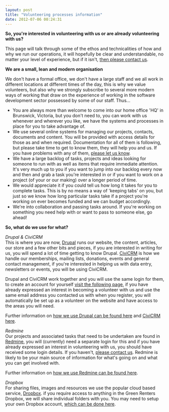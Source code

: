 ```yaml
---
layout: post
title: "Volunteering processes information"
date: 2012-07-06 00:24:31
---
```


**So, you're interested in volunteering with us or are already volunteering with us?**

This page will talk through some of the ethos and technicalities of how and why we run our operations, it will hopefully be clear and understandable, no matter your level of experience, but if it isn't, [then please contact us][1].

 [1]: http://greenrentersold.dev/contact

**We are a small, lean and modern organisation**

We don't have a formal office, we don't have a large staff and we all work in different locations at different times of the day, this is why we value volunteers, but also why we strongly subscribe to several more modern ways of working that draw on the experience of working in the software development sector possessed by some of our staff. Thus…

*   You are always more than welcome to come into our home office 'HQ' in Brunswick, Victoria, but you don't need to, you can work with us whenever and wherever you like, we have the systems and processes in place for you to take advantage of.
*   We use several online systems for managing our projects, contacts, documents and content. You will be provided with access details for those as and when required. Documentation for all of them is following, but please take time to get to know them, they will help you and us. If you have problems with any of them, [please let us know][1].
*   We have a large backlog of tasks, projects and ideas looking for someone to run with as well as items that require immediate attention. It's very much up to you if you want to jump into our backlog every now and then and grab a task you're interested in or if you want to work on a project (of your or our making) over a longer period of time.
*   We would appreciate it if you could tell us how long it takes for you to complete tasks. This is by no means a way of 'keeping tabs' on you, but just so we know how long particular tasks take if a project you're working on ever becomes funded and we can budget accordingly.
*   We're into collaboration and passing tasks around. If you're working on something you need help with or want to pass to someone else, go ahead!

**So, what do we use for what?**

*Drupal & CiviCRM*  
This is where you are now, <a href="http://drupal.org" target="_blank">Drupal</a> runs our website, the content, articles, our store and a few other bits and pieces, if you are interested in writing for us, you will spend a lot of time getting to know Drupal. <a href="http://civicrm.org" target="_blank">CiviCRM</a> is how we handle our memberships, mailing lists, donations, events and general contact management, if you're interested in helping us with data entry, newsletters or events, you will be using CiviCRM.

Drupal and CiviCRM work together and you will use the same login for them, to create an account for yourself [visit the following page][2], if you have already expressed an interest in becoming a volunteer with us and use the same email address you contacted us with when you register, you will automatically be set up as a volunteer on the website and have access to the areas you will need.

 [2]: /user/register

Further information on [how we use Drupal can be found here][3] and [CiviCRM here][4].

 [3]: http://greenrentersold.dev/how-we-use-drupal
 [4]: http://greenrentersold.dev/how-we-use-civicrm

*Redmine*  
Our projects and associated tasks that need to be undertaken are found in <a href="http://redmine.org" target="_blank">Redmine</a>, you will (currently) need a separate login for this and if you have already expressed an interest in volunteering with us, you should have received some login details. If you haven't, [please contact us][1]. Redmine is likely to be your main source of information for what's going on and what you can get involved with.

Further information on [how we use Redmine can be found here][5].

 [5]: http://greenrentersold.dev/how-we-use-redmine

*Dropbox*  
For sharing files, images and resources we use the popular cloud based service, <a href="http://www.dropbox.com" target="_blank">Dropbox</a>. if you require access to anything in the Green Renters Dropbox, we will share individual folders with you. You may need to setup your own Dropbox account, <a href="https://www.dropbox.com/register" target="_blank">which can be done here</a>.

 